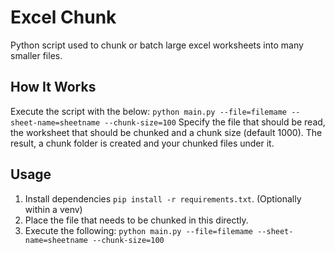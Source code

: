 # Excel Chunk

Python script used to chunk or batch large excel worksheets into many smaller files.

## How It Works

Execute the script with the below:
`python main.py --file=filemame --sheet-name=sheetname --chunk-size=100`
Specify the file that should be read, the worksheet that should be chunked and a chunk size (default 1000).
The result, a chunk folder is created and your chunked files under it.

## Usage

1. Install dependencies `pip install -r requirements.txt`. (Optionally within a venv)
2. Place the file that needs to be chunked in this directly.
3. Execute the following: `python main.py --file=filemame --sheet-name=sheetname --chunk-size=100`